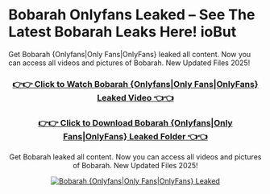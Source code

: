 # Bobarah Onlyfans Leaked – See The Latest Bobarah Leaks Here! ioBut

Get Bobarah {Onlyfans|Only Fans|OnlyFans} leaked all content. Now you can access all videos and pictures of Bobarah. New Updated Files 2025!  
<div align="center">
  
### [👉👉 Click to Watch Bobarah {Onlyfans|Only Fans|OnlyFans} Leaked Video 👈👈](https://links2leaks.com/bobarah)  
### [👉👉 Click to Download Bobarah {Onlyfans|Only Fans|OnlyFans} Leaked Folder 👈👈](https://links2leaks.com/bobarah)  

Get Bobarah leaked all content. Now you can access all videos and pictures of Bobarah. New Updated Files 2025!  

[![Bobarah {Onlyfans|Only Fans|OnlyFans} Leaked](https://i.ibb.co/93hzkbrt/l2l.gif)](https://links2leaks.com/bobarah)  

</div>
